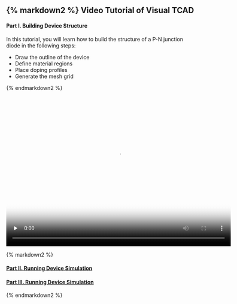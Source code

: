 <div class="box" >

{% markdown2 %}
Video Tutorial of Visual TCAD
------------------------------

#### Part I. Building Device Structure

In this tutorial, you will learn how to build the structure of a P-N junction diode in the following steps:

 * Draw the outline of the device
 * Define material regions
 * Place doping profiles
 * Generate the mesh grid

{% endmarkdown2 %}

<video width="600" height="400" poster="poster.jpg" controls="controls" preload="none">
    <!-- MP4 for Safari, IE9, iPhone, iPad, Android, and Windows Phone 7 -->
    <source src="/static/media/vtcad/demo1.flv" />
    <object width="600" height="400" type="application/x-shockwave-flash" data="/static/bower_components/mediaelement/build/flashmediaelement.swf">
        <param name="movie" value="/static/bower_components/mediaelement/build/flashmediaelement.swf" />
        <param name="flashvars" value="controls=true&file=/static/media/vtcad/demo1.flv" />
    </object>
</video>

<!--
<OBJECT classid="clsid:D27CDB6E-AE6D-11cf-96B8-444553540000" codebase="http://download.macromedia.com/pub/shockwave/cabs/flash/swflash.cab#version=9,0,0,28;" WIDTH="1008" HEIGHT="664">
  <PARAM NAME="movie" VALUE="/static/media/vtcad/demo1_toolbar.swf" /> 
  <PARAM NAME="quality" VALUE="high" />
  <PARAM NAME="bgcolor" VALUE="#FFFFFF">
  <param name="allowFullScreen" value="true" >
  <EMBED src="/static/media/vtcad/demo1_toolbar.swf" allowfullscreen="true" quality="high" bgcolor="#FFFFFF"  WIDTH="1008" HEIGHT="664" TYPE="application/x-shockwave-flash" PLUGINSPAGE="http://www.macromedia.com/shockwave/download/index.cgi?P1_Prod_Version=ShockwaveFlash"></EMBED>
</OBJECT>
-->

{% markdown2 %}

#### [Part II. Running Device Simulation](./Tutorial-VisualTCAD-2:wide)

#### [Part III. Running Device Simulation](./Tutorial-VisualTCAD-3:wide)

{% endmarkdown2 %}

</div>

